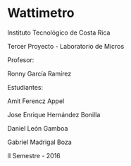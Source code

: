 # Wattimetro
Instituto Tecnológico de Costa Rica

Tercer Proyecto - Laboratorio de Micros

Profesor:

Ronny García Ramírez

Estudiantes:

Amit Ferencz Appel

Jose Enrique Hernández Bonilla

Daniel León Gamboa

Gabriel Madrigal Boza

II Semestre - 2016

